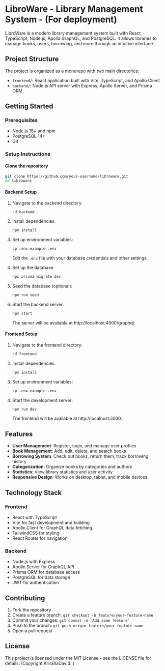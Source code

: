 # LibroWare - Library Management System - (For deployment)

LibroWare is a modern library management system built with React, TypeScript, Node.js, Apollo GraphQL, and PostgreSQL. It allows libraries to manage books, users, borrowing, and more through an intuitive interface.

## Project Structure

The project is organized as a monorepo with two main directories:

- `frontend/`: React application built with Vite, TypeScript, and Apollo Client
- `backend/`: Node.js API server with Express, Apollo Server, and Prisma ORM

## Getting Started

### Prerequisites

- Node.js 18+ and npm
- PostgreSQL 14+
- Git

### Setup Instructions

#### Clone the repository

```bash
git clone https://github.com/your-username/libroware.git
cd libroware
```

#### Backend Setup

1. Navigate to the backend directory:

   ```bash
   cd backend
   ```

2. Install dependencies:

   ```bash
   npm install
   ```

3. Set up environment variables:

   ```bash
   cp .env.example .env
   ```

   Edit the `.env` file with your database credentials and other settings.

4. Set up the database:

   ```bash
   npx prisma migrate dev
   ```

5. Seed the database (optional):

   ```bash
   npm run seed
   ```

6. Start the backend server:
   ```bash
   npm start
   ```
   The server will be available at http://localhost:4000/graphql.

#### Frontend Setup

1. Navigate to the frontend directory:

   ```bash
   cd frontend
   ```

2. Install dependencies:

   ```bash
   npm install
   ```

3. Set up environment variables:

   ```bash
   cp .env.example .env
   ```

4. Start the development server:
   ```bash
   npm run dev
   ```
   The frontend will be available at http://localhost:3000.

## Features

- **User Management**: Register, login, and manage user profiles
- **Book Management**: Add, edit, delete, and search books
- **Borrowing System**: Check out books, return them, track borrowing history
- **Categorization**: Organize books by categories and authors
- **Statistics**: View library statistics and user activity
- **Responsive Design**: Works on desktop, tablet, and mobile devices

## Technology Stack

### Frontend

- React with TypeScript
- Vite for fast development and building
- Apollo Client for GraphQL data fetching
- TailwindCSS for styling
- React Router for navigation

### Backend

- Node.js with Express
- Apollo Server for GraphQL API
- Prisma ORM for database access
- PostgreSQL for data storage
- JWT for authentication

## Contributing

1. Fork the repository
2. Create a feature branch: `git checkout -b feature/your-feature-name`
3. Commit your changes: `git commit -m 'Add some feature'`
4. Push to the branch: `git push origin feature/your-feature-name`
5. Open a pull request

## License

This project is licensed under the MIT License - see the LICENSE file for details. (Copyright KrisEllaDavid..)
